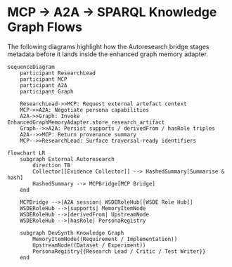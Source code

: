 # MCP → A2A → SPARQL Knowledge Graph Flows

The following diagrams highlight how the Autoresearch bridge stages metadata
before it lands inside the enhanced graph memory adapter.

```mermaid
sequenceDiagram
    participant ResearchLead
    participant MCP
    participant A2A
    participant Graph

    ResearchLead->>MCP: Request external artefact context
    MCP->>A2A: Negotiate persona capabilities
    A2A->>Graph: Invoke EnhancedGraphMemoryAdapter.store_research_artifact
    Graph-->>A2A: Persist supports / derivedFrom / hasRole triples
    A2A-->>MCP: Return provenance summary
    MCP-->>ResearchLead: Surface traversal-ready identifiers
```

```mermaid
flowchart LR
    subgraph External Autoresearch
        direction TB
        Collector[[Evidence Collector]] --> HashedSummary[Summarise & hash]
        HashedSummary --> MCPBridge[MCP Bridge]
    end

    MCPBridge -->|A2A session| WSDERoleHub[[WSDE Role Hub]]
    WSDERoleHub -->|supports| MemoryItemNode
    WSDERoleHub -->|derivedFrom| UpstreamNode
    WSDERoleHub -->|hasRole| PersonaRegistry

    subgraph DevSynth Knowledge Graph
        MemoryItemNode((Requirement / Implementation))
        UpstreamNode((Dataset / Experiment))
        PersonaRegistry{{Research Lead / Critic / Test Writer}}
    end
```
